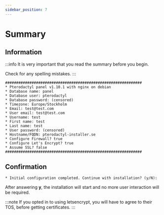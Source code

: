 ```yaml
---
sidebar_position: 7
---
```


# Summary

## Information

:::info
It is very important that you read the summary before you begin.

Check for any spelling mistakes.
:::

```
##############################################################
* Pterodactyl panel v1.10.1 with nginx on debian
* Database name: panel
* Database user: pterodactyl
* Database password: (censored)
* Timezone: Europe/Stockholm
* Email: test@test.com
* User email: test@test.com
* Username: test
* First name: test
* Last name: test
* User password: (censored)
* Hostname/FQDN: pterodactyl-installer.se
* Configure Firewall? true
* Configure Let's Encrypt? true
* Assume SSL? false
##############################################################
```

## Confirmation

```
* Initial configuration completed. Continue with installation? (y/N):
```

After answering **y**, the installation will start and no more user interaction will be required.

:::note
If you opted in to using letsencrypt, you will have to agree to their TOS, before getting certificates.
:::